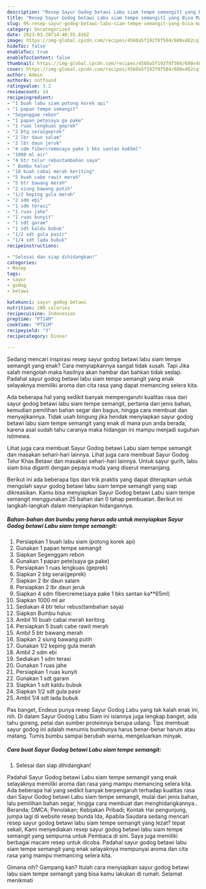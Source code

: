 ```yaml
---
description: "Resep Sayur Godog betawi Labu siam tempe semangit{ yang Bisa Manjain Lidah,  Menu Buat lebaran"
title: "Resep Sayur Godog betawi Labu siam tempe semangit{ yang Bisa Manjain Lidah,  Menu Buat lebaran"
slug: 96-resep-sayur-godog-betawi-labu-siam-tempe-semangit-yang-bisa-manjain-lidah-menu-buat-lebaran
category: Uncategorized
date: 2023-03-28T14:40:55.816Z
image: https://img-global.cpcdn.com/recipes/4560a5f192f0f504/680x482cq70/sayur-godog-betawi-labu-siam-tempe-semangit-foto-resep-utama.jpg
hideToc: false
enableToc: true
enableTocContent: false
thumbnail: https://img-global.cpcdn.com/recipes/4560a5f192f0f504/680x482cq70/sayur-godog-betawi-labu-siam-tempe-semangit-foto-resep-utama.jpg
cover: https://img-global.cpcdn.com/recipes/4560a5f192f0f504/680x482cq70/sayur-godog-betawi-labu-siam-tempe-semangit-foto-resep-utama.jpg
author: Admin
authorAv: notfound
ratingvalue: 3.2
reviewcount: 14
recipeingredient:
- "1 buah labu siam potong korek api"
- "1 papan tempe semangit"
- "Segenggam rebon"
- "1 papan petesaya ga pake"
- "1 ruas lengkuas geprek"
- "2 btg seraigeprek"
- "2 lbr daun salam"
- "2 lbr daun jeruk"
- "4 sdm fibercremesaya pake 1 bks santan ka65ml"
- "1000 ml air"
- "4 btr telur rebustambahan saya"
- " Bumbu halus"
- "10 buah cabai merah keriting"
- "5 buah cabe rawit merah"
- "5 btr bawang merah"
- "2 siung bawang putih"
- "1/2 keping gula merah"
- "2 sdm ebi"
- "1 sdm terasi"
- "1 ruas jahe"
- "1 ruas kunyit"
- "1 sdt garam"
- "1 sdt kaldu bubuk"
- "1/2 sdt gula pasir"
- "1/4 sdt lada bubuk"
recipeinstructions:

- "Selesai dan siap dihidangkan!"
categories:
- Resep
tags:
- sayur
- godog
- betawi

katakunci: sayur godog betawi 
nutrition: 288 calories
recipecuisine: Indonesian
preptime: "PT14M"
cooktime: "PT51M"
recipeyield: "3"
recipecategory: Dinner

---
```



Sedang mencari inspirasi resep sayur godog betawi labu siam tempe semangit yang enak? Cara menyiapkannya sangat tidak susah. Tapi Jika salah mengolah maka hasilnya akan hambar dan bahkan tidak sedap. Padahal sayur godog betawi labu siam tempe semangit yang enak selayaknya memiliki aroma dan cita rasa yang dapat memancing selera kita.


Ada beberapa hal yang sedikit banyak mempengaruhi kualitas rasa dari sayur godog betawi labu siam tempe semangit, pertama dari jenis bahan, kemudian pemilihan bahan segar dan bagus, hingga cara membuat dan menyajikannya. Tidak usah bingung jika hendak menyiapkan sayur godog betawi labu siam tempe semangit yang enak di mana pun anda berada, karena asal sudah tahu caranya maka hidangan ini mampu menjadi suguhan istimewa.

Lihat juga cara membuat Sayur Godog betawi Labu siam tempe semangit dan masakan sehari-hari lainnya. Lihat juga cara membuat Sayur Godog Telur Khas Betawi dan masakan sehari-hari lainnya. Untuk sayur gurih, labu siam bisa diganti dengan pepaya muda yang diserut memanjang.


Berikut ini ada beberapa tips dan trik praktis yang dapat diterapkan untuk mengolah sayur godog betawi labu siam tempe semangit yang siap dikreasikan. Kamu bisa menyiapkan Sayur Godog betawi Labu siam tempe semangit menggunakan 25 bahan dan 0 tahap pembuatan. Berikut ini langkah-langkah dalam menyiapkan hidangannya.

<!--inarticleads1-->

##### Bahan-bahan dan bumbu yang harus ada untuk menyiapkan Sayur Godog betawi Labu siam tempe semangit:

1. Persiapkan 1 buah labu siam (potong korek api)
1. Gunakan 1 papan tempe semangit
1. Siapkan Segenggam rebon
1. Gunakan 1 papan pete(saya ga pake)
1. Persiapkan 1 ruas lengkuas (geprek)
1. Siapkan 2 btg serai(geprek)
1. Siapkan 2 lbr daun salam
1. Persiapkan 2 lbr daun jeruk
1. Siapkan 4 sdm fibercreme(saya pake 1 bks santan ka**65ml)
1. Siapkan 1000 ml air
1. Sediakan 4 btr telur rebus(tambahan saya)
1. Siapkan  Bumbu halus:
1. Ambil 10 buah cabai merah keriting
1. Persiapkan 5 buah cabe rawit merah
1. Ambil 5 btr bawang merah
1. Siapkan 2 siung bawang putih
1. Gunakan 1/2 keping gula merah
1. Ambil 2 sdm ebi
1. Sediakan 1 sdm terasi
1. Gunakan 1 ruas jahe
1. Persiapkan 1 ruas kunyit
1. Gunakan 1 sdt garam
1. Siapkan 1 sdt kaldu bubuk
1. Siapkan 1/2 sdt gula pasir
1. Ambil 1/4 sdt lada bubuk


Pas banget, Endeus punya resep Sayur Godog Labu yang tak kalah enak ini, nih. Di dalam Sayur Godog Labu Siam ini isiannya juga lengkap banget, ada tahu goreng, petai dan sumber proteinnya berupa udang. Tips membuat sayur godog ini adalah menumis bumbunya harus benar-benar harum atau matang. Tumis bumbu sampai berubah warna, mengeluarkan minyak. 

<!--inarticleads2-->

##### Cara buat Sayur Godog betawi Labu siam tempe semangit:


1. Selesai dan siap dihidangkan!

Padahal Sayur Godog betawi Labu siam tempe semangit yang enak selayaknya memiliki aroma dan rasa yang mampu memancing selera kita. Ada beberapa hal yang sedikit banyak berpengaruh terhadap kualitas rasa dari Sayur Godog betawi Labu siam tempe semangit, mulai dari jenis bahan, lalu pemilihan bahan segar, hingga cara membuat dan menghidangkannya.. Beranda; DMCA; Penolakan; Kebijakan Pribadi; Kontak Hai pengunjung, jumpa lagi di website resep bunda Ida, Apabila Saudara sedang mencari resep sayur godog betawi labu siam tempe semangit yang lezat? tepat sekali, Kami menyediakan resep sayur godog betawi labu siam tempe semangit yang sempurna untuk Pembaca di sini. Saya juga memiliki berbagai macam resep untuk dicoba. Padahal sayur godog betawi labu siam tempe semangit yang enak selayaknya mempunyai aroma dan cita rasa yang mampu memancing selera kita. 

Gimana nih? Gampang kan? Itulah cara menyiapkan sayur godog betawi labu siam tempe semangit yang bisa kamu lakukan di rumah. Selamat menikmati
